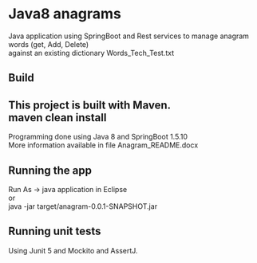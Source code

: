 # Java8 anagrams

Java application using SpringBoot and Rest services to manage anagram words (get, Add, Delete)  
against an existing dictionary Words_Tech_Test.txt  

## Build

This project is built with Maven.  
maven clean install  
--  
Programming done using Java 8 and SpringBoot 1.5.10  
More information available in file Anagram_README.docx  

## Running the app
Run As -> java application in Eclipse  
or   
java -jar target/anagram-0.0.1-SNAPSHOT.jar  

## Running unit tests

Using Junit 5 and Mockito and AssertJ.
